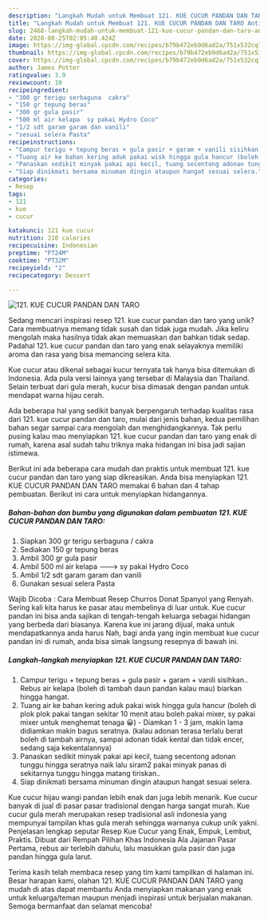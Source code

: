 ```yaml
---
description: "Langkah Mudah untuk Membuat 121. KUE CUCUR PANDAN DAN TARO Anti Gagal"
title: "Langkah Mudah untuk Membuat 121. KUE CUCUR PANDAN DAN TARO Anti Gagal"
slug: 2468-langkah-mudah-untuk-membuat-121-kue-cucur-pandan-dan-taro-anti-gagal
date: 2020-08-25T02:05:40.424Z
image: https://img-global.cpcdn.com/recipes/b79b472eb9d6ad2a/751x532cq70/121-kue-cucur-pandan-dan-taro-foto-resep-utama.jpg
thumbnail: https://img-global.cpcdn.com/recipes/b79b472eb9d6ad2a/751x532cq70/121-kue-cucur-pandan-dan-taro-foto-resep-utama.jpg
cover: https://img-global.cpcdn.com/recipes/b79b472eb9d6ad2a/751x532cq70/121-kue-cucur-pandan-dan-taro-foto-resep-utama.jpg
author: James Potter
ratingvalue: 3.9
reviewcount: 10
recipeingredient:
- "300 gr terigu serbaguna  cakra"
- "150 gr tepung beras"
- "300 gr gula pasir"
- "500 ml air kelapa  sy pakai Hydro Coco"
- "1/2 sdt garam garam dan vanili"
- "sesuai selera Pasta"
recipeinstructions:
- "Campur terigu + tepung beras + gula pasir + garam + vanili sisihkan.. Rebus air kelapa (boleh di tambah daun pandan kalau mau) biarkan hingga hangat."
- "Tuang air ke bahan kering aduk pakai wisk hingga gula hancur (boleh di plok plok pakai tangan sekitar 10 menit atau boleh pakai mixer, sy pakai mixer untuk menghemat tenaga 😀) Diamkan 1 - 3 jam, makin lama didiamkan makin bagus seratnya. (kalau adonan terasa terlalu berat boleh di tambah airnya, sampai adonan tidak kental dan tidak encer, sedang saja kekentalannya)"
- "Panaskan sedikit minyak pakai api kecil, tuang secentong adonan tunggu hingga seratnya naik lalu siram2 pakai minyak panas di sekitarnya tunggu hingga matang tiriskan.."
- "Siap dinikmati bersama minuman dingin ataupun hangat sesuai selera."
categories:
- Resep
tags:
- 121
- kue
- cucur

katakunci: 121 kue cucur 
nutrition: 210 calories
recipecuisine: Indonesian
preptime: "PT24M"
cooktime: "PT32M"
recipeyield: "2"
recipecategory: Dessert

---
```



![121. KUE CUCUR PANDAN DAN TARO](https://img-global.cpcdn.com/recipes/b79b472eb9d6ad2a/751x532cq70/121-kue-cucur-pandan-dan-taro-foto-resep-utama.jpg)

Sedang mencari inspirasi resep 121. kue cucur pandan dan taro yang unik? Cara membuatnya memang tidak susah dan tidak juga mudah. Jika keliru mengolah maka hasilnya tidak akan memuaskan dan bahkan tidak sedap. Padahal 121. kue cucur pandan dan taro yang enak selayaknya memiliki aroma dan rasa yang bisa memancing selera kita.

Kue cucur atau dikenal sebagai kucur ternyata tak hanya bisa ditemukan di Indonesia. Ada pula versi lainnya yang tersebar di Malaysia dan Thailand. Selain terbuat dari gula merah, kucur bisa dimasak dengan pandan untuk mendapat warna hijau cerah.

Ada beberapa hal yang sedikit banyak berpengaruh terhadap kualitas rasa dari 121. kue cucur pandan dan taro, mulai dari jenis bahan, kedua pemilihan bahan segar sampai cara mengolah dan menghidangkannya. Tak perlu pusing kalau mau menyiapkan 121. kue cucur pandan dan taro yang enak di rumah, karena asal sudah tahu triknya maka hidangan ini bisa jadi sajian istimewa.


Berikut ini ada beberapa cara mudah dan praktis untuk membuat 121. kue cucur pandan dan taro yang siap dikreasikan. Anda bisa menyiapkan 121. KUE CUCUR PANDAN DAN TARO memakai 6 bahan dan 4 tahap pembuatan. Berikut ini cara untuk menyiapkan hidangannya.

<!--inarticleads1-->

##### Bahan-bahan dan bumbu yang digunakan dalam pembuatan 121. KUE CUCUR PANDAN DAN TARO:

1. Siapkan 300 gr terigu serbaguna / cakra
1. Sediakan 150 gr tepung beras
1. Ambil 300 gr gula pasir
1. Ambil 500 ml air kelapa ---&gt; sy pakai Hydro Coco
1. Ambil 1/2 sdt garam garam dan vanili
1. Gunakan sesuai selera Pasta


Wajib Dicoba : Cara Membuat Resep Churros Donat Spanyol yang Renyah. Sering kali kita harus ke pasar atau membelinya di luar untuk. Kue cucur pandan ini bisa anda sajikan di tengah-tengah keluarga sebagai hidangan yang berbeda dari biasanya. Karena kue ini jarang dijual, maka untuk mendapatkannya anda harus Nah, bagi anda yang ingin membuat kue cucur pandan ini di rumah, anda bisa simak langsung resepnya di bawah ini. 

<!--inarticleads2-->

##### Langkah-langkah menyiapkan 121. KUE CUCUR PANDAN DAN TARO:

1. Campur terigu + tepung beras + gula pasir + garam + vanili sisihkan.. Rebus air kelapa (boleh di tambah daun pandan kalau mau) biarkan hingga hangat.
1. Tuang air ke bahan kering aduk pakai wisk hingga gula hancur (boleh di plok plok pakai tangan sekitar 10 menit atau boleh pakai mixer, sy pakai mixer untuk menghemat tenaga 😀) - Diamkan 1 - 3 jam, makin lama didiamkan makin bagus seratnya. (kalau adonan terasa terlalu berat boleh di tambah airnya, sampai adonan tidak kental dan tidak encer, sedang saja kekentalannya)
1. Panaskan sedikit minyak pakai api kecil, tuang secentong adonan tunggu hingga seratnya naik lalu siram2 pakai minyak panas di sekitarnya tunggu hingga matang tiriskan..
1. Siap dinikmati bersama minuman dingin ataupun hangat sesuai selera.


Kue cucur hijau wangi pandan lebih enak dan juga lebih menarik. Kue cucur banyak di jual di pasar pasar tradisional dengan harga sangat murah. Kue cucur gula merah merupakan resep tradisional asli indonesia yang mempunyai tampilan khas gula merah sehingga warnanya cukup unik yakni. Penjelasan lengkap seputar Resep Kue Cucur yang Enak, Empuk, Lembut, Praktis. Dibuat dari Rempah Pilihan Khas Indonesia Ala Jajanan Pasar Pertama, rebus air terlebih dahulu, lalu masukkan gula pasir dan juga pandan hingga gula larut. 

Terima kasih telah membaca resep yang tim kami tampilkan di halaman ini. Besar harapan kami, olahan 121. KUE CUCUR PANDAN DAN TARO yang mudah di atas dapat membantu Anda menyiapkan makanan yang enak untuk keluarga/teman maupun menjadi inspirasi untuk berjualan makanan. Semoga bermanfaat dan selamat mencoba!
